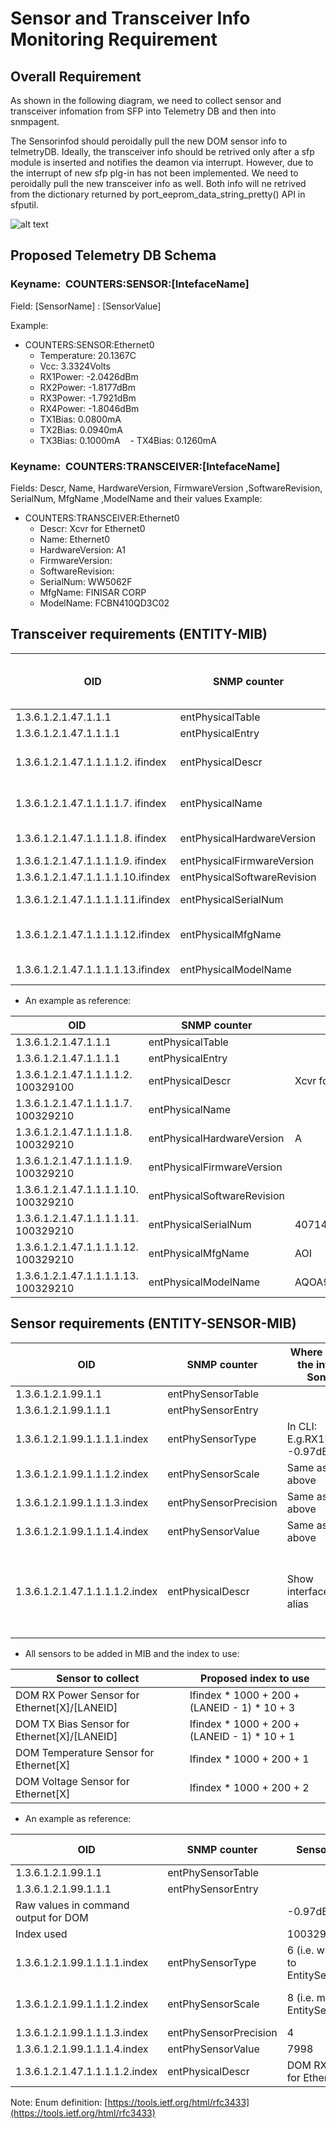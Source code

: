# Sensor and Transceiver Info Monitoring Requirement
## Overall Requirement
As shown in the following diagram, we need to collect sensor and transceiver infomation from SFP into Telemetry DB and then into snmpagent.

The Sensorinfod should peroidally pull the new DOM sensor info to telmetryDB. Ideally, the transceiver info should be retrived only after a sfp module is inserted and notifies the deamon via interrupt. However, due to the interrupt of new sfp plg-in has not been implemented. We need to peroidally pull the new transceiver info as well. Both info will ne retrived from the dictionary returned by port_eeprom_data_string_pretty() API in sfputil.

![alt text](https://github.com/Azure/SONiC/blob/gh-pages/doc/SensorMonitor.PNG)

## Proposed Telemetry DB Schema    
### Keyname:  COUNTERS:SENSOR:[IntefaceName]
Field: [SensorName] : [SensorValue]

Example: 
- COUNTERS:SENSOR:Ethernet0
    - Temperature: 20.1367C
    - Vcc: 3.3324Volts
    - RX1Power: -2.0426dBm
    - RX2Power: -1.8177dBm
    - RX3Power: -1.7921dBm
    - RX4Power: -1.8046dBm 
    - TX1Bias: 0.0800mA
    - TX2Bias: 0.0940mA
    - TX3Bias: 0.1000mA
    - TX4Bias: 0.1260mA
    
### Keyname:  COUNTERS:TRANSCEIVER:[IntefaceName]
Fields: Descr, Name, HardwareVersion, FirmwareVersion ,SoftwareRevision, SerialNum, MfgName ,ModelName and their values
Example:
- COUNTERS:TRANSCEIVER:Ethernet0
    - Descr: Xcvr for Ethernet0
    - Name: Ethernet0
    - HardwareVersion: A1
    - FirmwareVersion:
    - SoftwareRevision:
    - SerialNum: WW5062F
    - MfgName: FINISAR CORP
    - ModelName: FCBN410QD3C02

## Transceiver requirements (ENTITY-MIB)

| OID | SNMP counter | Where to get the info in Sonic. | Example: |
| --- | --- | --- | --- |
| 1.3.6.1.2.1.47.1.1.1 | entPhysicalTable |   |   |
| 1.3.6.1.2.1.47.1.1.1.1 | entPhysicalEntry |   |   |
| 1.3.6.1.2.1.47.1.1.1.1.2. ifindex | entPhysicalDescr | Show interfaces alias | Xcvr for Ethernet29 |
| 1.3.6.1.2.1.47.1.1.1.1.7. ifindex | entPhysicalName | Show interfaces alias | Ethernet29/1 |
| 1.3.6.1.2.1.47.1.1.1.1.8. ifindex | entPhysicalHardwareVersion | Vendor Rev in CLI | A1 |
| 1.3.6.1.2.1.47.1.1.1.1.9. ifindex | entPhysicalFirmwareVersion | Skipped |   |
| 1.3.6.1.2.1.47.1.1.1.1.10.ifindex | entPhysicalSoftwareRevision | Skipped |   |
| 1.3.6.1.2.1.47.1.1.1.1.11.ifindex | entPhysicalSerialNum | Vendor SN in CLI | WW5062F |
| 1.3.6.1.2.1.47.1.1.1.1.12.ifindex | entPhysicalMfgName | Vendor Name in CLI | FINISAR CORP |
| 1.3.6.1.2.1.47.1.1.1.1.13.ifindex | entPhysicalModelName | Vendor PN in CLI | FCBN410QD3C02 |

- An example as reference:

| OID | SNMP counter | Value |
| --- | --- | --- |
| 1.3.6.1.2.1.47.1.1.1 | entPhysicalTable |   |
| 1.3.6.1.2.1.47.1.1.1.1 | entPhysicalEntry |   |
| 1.3.6.1.2.1.47.1.1.1.1.2. 100329100 | entPhysicalDescr | Xcvr for Ethernet29 |
| 1.3.6.1.2.1.47.1.1.1.1.7. 100329210 | entPhysicalName |   |
| 1.3.6.1.2.1.47.1.1.1.1.8. 100329210 | entPhysicalHardwareVersion | A |
| 1.3.6.1.2.1.47.1.1.1.1.9. 100329210 | entPhysicalFirmwareVersion |   |
| 1.3.6.1.2.1.47.1.1.1.1.10. 100329210 | entPhysicalSoftwareRevision |   |
| 1.3.6.1.2.1.47.1.1.1.1.11. 100329210 | entPhysicalSerialNum | 40714F20112 |
| 1.3.6.1.2.1.47.1.1.1.1.12. 100329210 | entPhysicalMfgName | AOI |
| 1.3.6.1.2.1.47.1.1.1.1.13. 100329210 | entPhysicalModelName | AQOA9N09ADLN0720 |

## Sensor requirements (ENTITY-SENSOR-MIB)

| OID | SNMP counter | Where to get the info in Sonic. | Example: |
| --- | --- | --- | --- |
| 1.3.6.1.2.1.99.1.1 | entPhySensorTable |   |   |
| 1.3.6.1.2.1.99.1.1.1 | entPhySensorEntry |   |   |
| 1.3.6.1.2.1.99.1.1.1.1.index | entPhySensorType | In CLI: E.g.RX1Power: -0.97dBm | 6 |
| 1.3.6.1.2.1.99.1.1.1.2.index | entPhySensorScale | Same as above | 8 |
| 1.3.6.1.2.1.99.1.1.1.3.index | entPhySensorPrecision | Same as above | 4 |
| 1.3.6.1.2.1.99.1.1.1.4.index | entPhySensorValue | Same as above | 7998 |
| 1.3.6.1.2.1.47.1.1.1.1.2.index | entPhysicalDescr | Show interfaces alias | DOM RX Power Sensor for DOM RX Power Sensor for Ethernet29/1 |

- All sensors to be added in MIB and the index to use:

| Sensor to collect | Proposed index to use |
| --- | --- |
| DOM RX Power Sensor for Ethernet[X]/[LANEID] | Ifindex \* 1000 + 200 + (LANEID - 1) \* 10 + 3 |
| DOM TX Bias Sensor for Ethernet[X]/[LANEID] | Ifindex \* 1000 + 200 + (LANEID - 1) \* 10 + 1 |
| DOM Temperature Sensor for Ethernet[X] | Ifindex \* 1000 + 200 + 1 |
| DOM Voltage Sensor for Ethernet[X] | Ifindex \* 1000 + 200 + 2 |

- An example as reference:

| OID | SNMP counter | Sensor 1 RX Power | Sensor 2 TX Bias Sensor | Sensor 3 Temperature | Sensor 4 Voltage |
| --- | --- | --- | --- | --- | --- |
| 1.3.6.1.2.1.99.1.1 | entPhySensorTable |   |   |   |   |
| 1.3.6.1.2.1.99.1.1.1 | entPhySensorEntry |   |   |   |   |
| Raw values in command output for DOM |   | -0.97dBm | 4.44mA | 25.39 | 3.37 Volts |
| Index used |   | 100329213 | 100329221 | 100329201 | 100329202 |
| 1.3.6.1.2.1.99.1.1.1.1.index | entPhySensorType |  6   (i.e.  watts according to EntitySensorDataType) | 5 (i.e.  amperes according to EntitySensorDataType) |  8   (i.e.  Celsius according to EntitySensorDataType) |  6   (i.e.  voltsDC according to EntitySensorDataType) |
| 1.3.6.1.2.1.99.1.1.1.2.index | entPhySensorScale |  8  (i.e.  milli according to EntitySensorDataScale) |  8  (i.e.  milli according to EntitySensorDataScale) |  9  (i.e.  units according to EntitySensorDataScale) |  9  (i.e.  units according to EntitySensorDataScale) |
| 1.3.6.1.2.1.99.1.1.1.3.index | entPhySensorPrecision |  4 | 2 | 1 | 2 |
| 1.3.6.1.2.1.99.1.1.1.4.index | entPhySensorValue | 7998 | 444 | 25.4 | 337 |
| 1.3.6.1.2.1.47.1.1.1.1.2.index | entPhysicalDescr | DOM RX Power Sensor for Ethernet29/1 | DOM RX Power Sensor for Ethernet29/1 | DOM Temperature Sensor for Ethernet29 | DOM Voltage Sensor for Ethernet29 |

Note: Enum definition:   [https://tools.ietf.org/html/rfc3433](https://tools.ietf.org/html/rfc3433)

